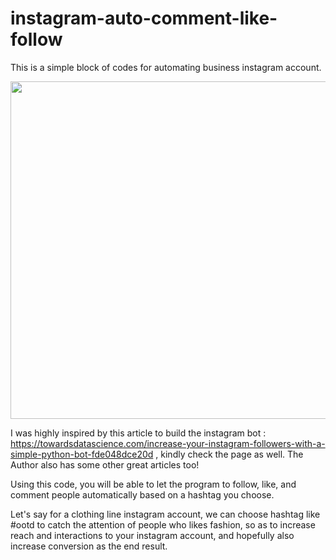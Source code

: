 # instagram-auto-comment-like-follow
This is a simple block of codes for automating business instagram account.

<img src="http://inovapos.com/wp-content/uploads/2017/06/instagram-logo.jpg" width=960 height=540>

I was highly inspired by this article to build the instagram bot : https://towardsdatascience.com/increase-your-instagram-followers-with-a-simple-python-bot-fde048dce20d , kindly check the page as well. The Author also has some other great articles too!

Using this code, you will be able to let the program to follow, like, and comment people automatically based on a hashtag you choose.

Let's say for a clothing line instagram account, we can choose hashtag like #ootd to catch the attention of people who likes fashion, so as to increase reach and interactions to your instagram account, and hopefully also increase conversion as the end result.
